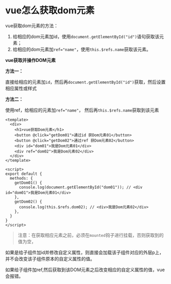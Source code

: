 # vue怎么获取dom元素

vue获取dom元素的方法：

1. 给相应的dom元素加id，使用`document.getElementById("id")`语句获取该元素；
2. 给相应的dom元素加`ref="name"`，使用`this.$refs.name`获取该元素。

**vue获取并操作DOM元素**

**方法一：**

直接给相应的元素加`id`，然后再`document.getElementById("id")`获取，然后设置相应属性或样式

**方法二：**

使用ref，给相应的元素加`ref="name"`， 然后再`this.$refs.name`获取到该元素

```vue
<template>
  <div>
    <h1>vue获取Dom元素</h1>
    <button @click="getDom01">通过id 获Dom元素01</button>
    <button @click="getDom02">通过ref 获Dom元素02</button>
    <div id="dom01">我是Dom元素01</div>
    <div ref="dom02">我是Dom元素02</div>
  </div>
</template>

<script>
export default {
  methods: {
    getDom01() {
      console.log(document.getElementById("dom01")); // <div id="dom01">我是Dom元素01</div>
    },
    getDom02() {
      console.log(this.$refs.dom02); // <div>我是Dom元素02</div>
    },
  }
}
</script>
```

> 注意：在获取相应元素之前，必须在`mounted`钩子进行挂载，否则获取到的值为空，

如果是给子组件加id并修改自定义属性，则直接会加载该子组件对应的外层p上，并不会改变该子组件原本的自定义属性的值。

如果给子组件加ref,然后获取到该DOM元素之后改变相应的自定义属性的值，vue会报错。